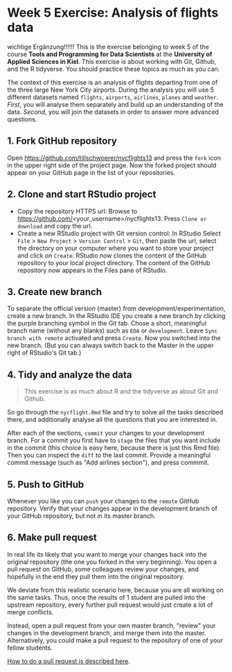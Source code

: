 # Week 5 Exercise: Analysis of flights data
wichtige Ergänzung!!!!!!
This is the exercise belonging to week 5 of the course **Tools and Programming for Data Scientists** at the **University of Applied Sciences in Kiel**. This exercise is about working with Git, Github, and the R tidyverse. You should practice these topics as much as you can.

The context of this exercise is an analysis of flights departing from one of the three large New York City airports. During the analysis you will use 5 different datasets named `flights`, `airports`, `airlines`, `planes` and `weather`. *First*, you will analyse them separately and build up an understanding of the data. *Second*, you will join the datasets in order to answer more advanced questions.

## 1. Fork GitHub repository
Open https://github.com/tillschwoerer/nycflights13 and press the `fork` icon in the upper right side of the project page. Now the forked project should appear on your GitHub page in the list of your repositories. 

## 2. Clone and start RStudio project
- Copy the repository HTTPS url: Browse to https://github.com/<your_username>/nycflights13. Press `Clone or download` and copy the url. 
- Create a new RStudio project with Git version control: In RStudio Select `File` > `New Project` > `Version Control` > `Git`, then paste the url, select the directory on your computer where you want to store your project and click on `Create`. RStudio now clones the content of the GitHub repository to your local project directory. The content of the GitHub repository now appears in the Files pane of RStudio.

## 3. Create new branch  
To separate the official version (master) from development/experimentation, create a new branch. In the RStudio IDE you create a new branch by clicking the purple branching symbol in the Git tab. Chose a short, meaningful branch name (without any blanks) such as `EDA` or `development`. Leave `Sync branch with remote` activated and press `Create`. Now you switched into the new branch. (But you can always switch back to the Master in the upper right of RStudio's Git tab.) 

## 4. Tidy and analyze the  data
> This exercise is as much about R and the tidyverse as about Git and Github. 

So go through the `nycflight.Rmd` file and try to solve all the tasks described there, and additionally analyse all the questions that _you_ are interested in. 

After each of the sections, `commit` your changes to your development branch. For a commit you first have to `stage` the files that you want include in the commit (this choice is easy here, because there is just this Rmd file). Then you can inspect the `diff` to the last commit. Provide a meaningful commit message (such as "Add airlines section"), and press commmit. 

## 5. Push to GitHub
Whenever you like you can `push` your changes to the `remote` GitHub repository. Verify that your changes appear in the development branch of your GitHub repository, but not in its master branch.

## 6. Make pull request
In real life its likely that you want to merge your changes back into the original repository (the one you forked in the very beginning). You open a pull request on GitHub, some colleagues review your changes, and hopefully in the end they pull them into the original repository. 

We deviate from this realistic scenario here, because you are all working on the same tasks. Thus, once the results of 1 student are pulled into the upstream repository, every further pull request would just create a lot of merge conflicts.

Instead, open a pull request from your own master branch, "review" your changes in the development branch, and merge them into the master. Alternatively, you could make a pull request to the repository of one of your fellow students.

[How to do a pull request is described here](https://help.github.com/en/articles/creating-a-pull-request-from-a-fork). 
